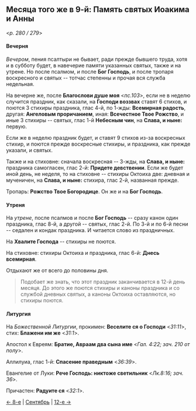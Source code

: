 
## Месяца того же в 9-й: Память святых Иоакима и Анны

<*p. 280 / 279*>

#### Вечерня

*Вечером*, пения псалтыри не бывает, ради прежде бывшего труда, хотя и в субботу будет, в навечерие 
памяти указанных святых, также и на утрене. Но после псалмом, и после **Бог Господь**, и после 
тропаря воскресного и святых -- тотчас степенны и прочая вся служба недельная. 

На вечерне же, после **Благослови душе моя** <*пс.103*>, если не в неделю случится праздник, как сказали, 
на **Господи воззвах** ставят 6 стихов, и поются 3 стихиры праздника, глас 4-й, по 1-жды: 
**Всемирная радость**, другая: **Ангеловым проричанием**, иная: **Всечестное Твое Рожство**, 
и иные 3 стихиры -- святых, глас 1-й **Небесным чин**, на **Слава, и ныне:** первую. 

Если же в неделю праздник будет, и ставят 9 стихов из-за воскресных стихир, и поются прежде воскресные 
стихиры, и праздника, как прежде указали, и святых. 

Также и на стиховне: сначала воскресная -- 3-жды, на **Слава, и ныне:** праздника самогласен, глас 2-й: 
**Придете девствении**. 
Если же будет иной день, не неделя, то на стиховне -- стихиры Октоиха две: дневная и мученичен, 
на **Слава, и ныне:** стихира, глас 2-й, названная прежде.

Тропарь: **Рожство Твое Богородице**. Он же и на **Бог Господь**.

#### Утреня

На *утрене*, после псалмов и после **Бог Господь** -- сразу канон один праздника, глас 8-й, а другой -- 
святых, глас 2-й. 
По 3-й и по 6-й песни -- седален и кондак праздника. И читается слово из праздничных. 

На **Хвалите Господа** -- стихиры не поются. 

На стиховне: стихиры Октоиха и праздника, глас 6-й: **Днесь всемирная**. 

Отдыхают же от всего до половины дня.

> Подобает же знать, что этот праздник заканчивается в 12-й день месяця. До этого же поются стихиры 
> и каноны праздника и со службой дневных святых, а каноны Октоиха оставляются, но стихиры поются.

#### Литургия

На *Божественной Литургии*, прокимен: **Веселите ся о Господи** <*31:11*>, стих: **Блажени им же** <*31:1*>. 
 
Апостол к Евреям: **Братие, Авраам два сына име** <*Гал. 4:22; зач. 210 от полу*>. 

Аллилуиа, глас 1-й: **Спасение праведным** <*36:39*>. 

Евангелие от Луки: **Рече Господь: никтоже светильник** <*Лк.8:16; зач. 36*>. 

Причастен: **Радуите ся** <*32:1*>. 

[← 8-е](09_08_AST.ru.md) | [Сентябрь](README.md#9-й) | [12-е →](09_12_AST.ru.md)
